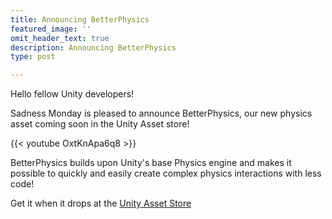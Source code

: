 ```yaml
---
title: Announcing BetterPhysics
featured_image: ''
omit_header_text: true
description: Announcing BetterPhysics
type: post

---
```

Hello fellow Unity developers!

Sadness Monday is pleased to announce BetterPhysics, our new physics asset coming soon in the Unity Asset store!

{{< youtube OxtKnApa6q8 >}}

BetterPhysics builds upon Unity's base Physics engine and makes it possible to quickly and easily create complex physics interactions with less code!

Get it when it drops at the [Unity Asset Store](https://u3d.as/308k)